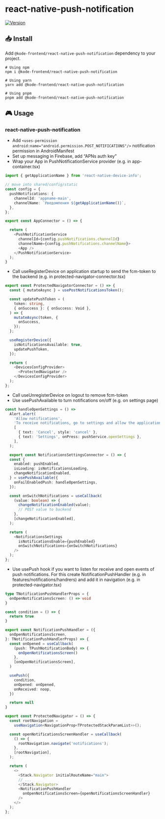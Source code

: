 # react-native-push-notification

[![Version][version-badge]][package]

## 📥 Install

Add `@kode-frontend/react-native-push-notification` dependency to your project.

```shell
# Using npm
npm i @kode-frontend/react-native-push-notification

# Using yarn
yarn add @kode-frontend/react-native-push-notification

# Using pnpm
pnpm add @kode-frontend/react-native-push-notification
```

## 🎮 Usage

### react-native-push-notification

- Add `<uses-permission android:name="android.permission.POST_NOTIFICATIONS"/>` notification permission in AndroidManifest
- Set up messaging in Firebase, add “APNs auth key”
- Wrap your App in PushNotificationService provider (e.g. in app-container.tsx)

```typescript
import { getApplicationName } from 'react-native-device-info';

// move into shared/config/static
const config = {
  pushNotifications: {
    channelId: 'appname-main',
    channelName: `Уведомления ${getApplicationName()}`,
  },
};

export const AppConnector = () => {

  return (
    <PushNotificationService
      channelId={config.pushNotifications.channelId}
      channelName={config.pushNotifications.channelName}>
      <App />
    </PushNotificationService>
  );
}
```

- Call useRegisterDevice on application startup to send the fcm-token to the backend (e.g. in protected-navigator-connector.tsx)

```typescript
export const ProtectedNavigatorConnector = () => {
  const { mutateAsync } = usePostNotificationsToken();

  const updatePushToken = (
    token: string,
    { onSuccess }: { onSuccess: Void },
  ) => {
    mutateAsync(token, {
      onSuccess,
    });
  };

  useRegisterDevice({
    isNotificationsAvailable: true,
    updatePushToken,
  });

  return (
    <DevicesConfigProvider>
      <ProtectedNavigator />
    </DevicesConfigProvider>
  );
};
```

- Call useUnregisterDevice on logout to remove fcm-token
- Use usePushAvailable to turn notifications on/off (e.g. on settings page)

```typescript
const handleOpenSettings = () =>
  Alert.alert(
    'Allow notifications',
    'To receive notifications, go to settings and allow the application to send them',
    [
      { text: 'Cancel', style: 'cancel' },
      { text: 'Settings', onPress: pushService.openSettings },
    ],
  );

  export const NotificationsSettingsConnector = () => {
  const {
    enabled: pushEnabled,
    isLoading: isNotificationsLoading,
    changeNotificationEnabled,
  } = usePushAvailable({
    onFailEnabledPush: handleOpenSettings,
  });

  const onSwitchNotifications = useCallback(
    (value: boolean) => {
      changeNotificationEnabled(value);
      // POST value to backend
    },
    [changeNotificationEnabled],
  );

  return (
    <NotificationsSettings
      isNotificationsEnable={pushEnabled}
      onSwitchNotifications={onSwitchNotifications}
    />
  );
};
```

- Use usePush hook if you want to listen for receive and open events of push notifications. For this create NotificationPushHandler (e.g. in features/notifications/handrers) and add it in navigation (e.g. in protected-navigator.tsx)

```typescript
type TNotificationPushHandlerProps = {
  onOpenNotificationsScreen: () => void
}

const condition = () => {
  return true
}

export const NotificationPushHandler = ({
  onOpenNotificationsScreen,
}: TNotificationPushHandlerProps) => {
  const onOpened = useCallback(
    (push: TPushNotificationBody) => {
      onOpenNotificationsScreen()
    },
    [onOpenNotificationsScreen],
  )

  usePush({
    condition,
    onOpened: onOpened,
    onReceived: noop,
  })

  return null
}
```

```typescript
export const ProtectedNavigator = () => {
  const rootNavigation =
    useNavigation<NavigationProp<TProtectedStackParamList>>();

  const openNotificationsScreenHandler = useCallback(
    () => {
      rootNavigation.navigate('notifications');
    },
    [rootNavigation],
  );

  return (
    <>
      <Stack.Navigator initialRouteName="main">
      // ...
      </Stack.Navigator>
      <NotificationPushHandler
        onOpenNotificationsScreen={openNotificationsScreenHandler}
      />
    </>
  );
};
```

[version-badge]: https://img.shields.io/npm/v/@kode-frontend/react-native-push-notification.svg?style=flat-square
[package]: https://www.npmjs.com/package/@kode-frontend/react-native-push-notification
